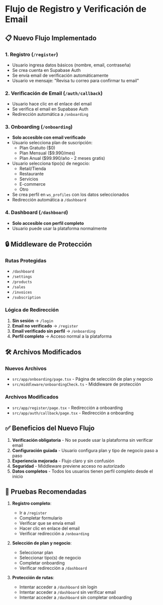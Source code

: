 # Flujo de Registro y Verificación de Email

## 📋 Nuevo Flujo Implementado

### 1. **Registro** (`/register`)
- Usuario ingresa datos básicos (nombre, email, contraseña)
- Se crea cuenta en Supabase Auth
- Se envía email de verificación automáticamente
- Usuario ve mensaje: "Revisa tu correo para confirmar tu email"

### 2. **Verificación de Email** (`/auth/callback`)
- Usuario hace clic en el enlace del email
- Se verifica el email en Supabase Auth
- Redirección automática a `/onboarding`

### 3. **Onboarding** (`/onboarding`)
- **Solo accesible con email verificado**
- Usuario selecciona plan de suscripción:
  - Plan Gratuito ($0)
  - Plan Mensual ($9.990/mes)
  - Plan Anual ($99.990/año - 2 meses gratis)
- Usuario selecciona tipo(s) de negocio:
  - Retail/Tienda
  - Restaurante
  - Servicios
  - E-commerce
  - Otro
- Se crea perfil en `ws_profiles` con los datos seleccionados
- Redirección automática a `/dashboard`

### 4. **Dashboard** (`/dashboard`)
- **Solo accesible con perfil completo**
- Usuario puede usar la plataforma normalmente

## 🔒 Middleware de Protección

### Rutas Protegidas
- `/dashboard`
- `/settings`
- `/products`
- `/sales`
- `/invoices`
- `/subscription`

### Lógica de Redirección
1. **Sin sesión** → `/login`
2. **Email no verificado** → `/register`
3. **Email verificado sin perfil** → `/onboarding`
4. **Perfil completo** → Acceso normal a la plataforma

## 🛠️ Archivos Modificados

### Nuevos Archivos
- `src/app/onboarding/page.tsx` - Página de selección de plan y negocio
- `src/middleware/onboardingCheck.ts` - Middleware de protección

### Archivos Modificados
- `src/app/register/page.tsx` - Redirección a onboarding
- `src/app/auth/callback/page.tsx` - Redirección a onboarding

## ✅ Beneficios del Nuevo Flujo

1. **Verificación obligatoria** - No se puede usar la plataforma sin verificar email
2. **Configuración guiada** - Usuario configura plan y tipo de negocio paso a paso
3. **Experiencia mejorada** - Flujo claro y sin confusión
4. **Seguridad** - Middleware previene acceso no autorizado
5. **Datos completos** - Todos los usuarios tienen perfil completo desde el inicio

## 🧪 Pruebas Recomendadas

1. **Registro completo**:
   - Ir a `/register`
   - Completar formulario
   - Verificar que se envía email
   - Hacer clic en enlace del email
   - Verificar redirección a `/onboarding`

2. **Selección de plan y negocio**:
   - Seleccionar plan
   - Seleccionar tipo(s) de negocio
   - Completar onboarding
   - Verificar redirección a `/dashboard`

3. **Protección de rutas**:
   - Intentar acceder a `/dashboard` sin login
   - Intentar acceder a `/dashboard` sin verificar email
   - Intentar acceder a `/dashboard` sin completar onboarding
